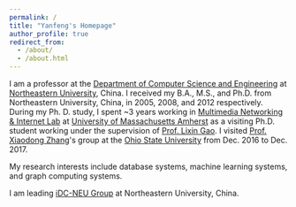 ```yaml
---
permalink: /
title: "Yanfeng's Homepage"
author_profile: true
redirect_from: 
  - /about/
  - /about.html
---
```


I am a professor at the [Department of Computer Science and Engineering](http://www.cse.neu.edu.cn/) at [Northeastern University](https://neu.edu.cn/), China. I received my B.A., M.S., and Ph.D. from Northeastern University, China, in 2005, 2008, and 2012 respectively. During my Ph. D. study, I spent ~3 years working in [Multimedia Networking & Internet Lab](http://rio.ecs.umass.edu/) at [University of Massachusetts Amherst](https://www.umass.edu/) as a visiting Ph.D. student working under the supervision of [Prof. Lixin Gao](https://infosec.cs.umass.edu/person/gao-lixin). I visited [Prof. Xiaodong Zhang](https://cse.osu.edu/people/zhang.574)'s group at the [Ohio State University](https://www.osu.edu/) from Dec. 2016 to Dec. 2017.

My research interests include database systems, machine learning systems, and graph computing systems.

I am leading [iDC-NEU Group](https://idc-neu.github.io) at Northeastern University, China.
